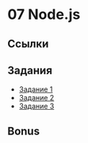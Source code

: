 # 07 Node.js

## Ссылки

## Задания
- [Задание 1](exercises/01/README.md)
- [Задание 2](exercises/02/README.md)
- [Задание 3](exercises/03/README.md)

## Bonus
